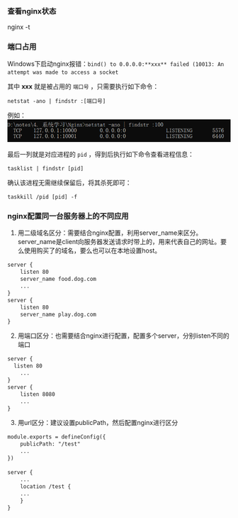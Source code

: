 ### 查看nginx状态

nginx -t

### 端口占用

Windows下启动nginx报错：`bind() to 0.0.0.0:**xxx** failed (10013: An attempt was made to access a socket`

其中 **xxx** 就是被占用的 `端口号` ，只需要执行如下命令：
```
netstat -ano | findstr :[端口号]
```
例如：![image.png](assets/1694935891326-c35d68f1-5879-40c6-844c-b6bd9600bc6c.png)

最后一列就是对应进程的 `pid` ，得到后执行如下命令查看进程信息：
```
tasklist | findstr [pid]
```

确认该进程无需继续保留后，将其杀死即可：
```
taskkill /pid [pid] -f
```

### nginx配置同一台服务器上的不同应用

1. 用二级域名区分：需要结合nginx配置，利用server_name来区分。server_name是client向服务器发送请求时带上的，用来代表自己的网址。要么使用购买了的域名，要么也可以在本地设置host。
   
```
server {  
    listen 80  
    server_name food.dog.com  
    ...  
}  
server {  
    listen 80  
    server_name play.dog.com  
}
```

2. 用端口区分：也需要结合nginx进行配置，配置多个server，分别listen不同的端口
   
```
server {  
  listen 80  
	...  
}  
server {  
	listen 8080  
    ...  
}
```


3. 用url区分：建议设置publicPath，然后配置nginx进行区分
```
module.exports = defineConfig({  
    publicPath: "/test"  
    ...  
})

server {  
    ...  
    location /test {  
    ...  
    }  
}  
```
